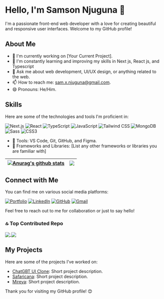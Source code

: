 
<!-- <img align="right" alt="Coding" width="400" src="https://raw.githubusercontent.com/devSouvik/devSouvik/master/gif3.gif"> -->

# Hello, I'm Samson Njuguna 👋

<p width="50%">I'm a passionate front-end web developer with a love for creating beautiful and responsive user interfaces. Welcome to my GitHub profile! </p>

## About Me

<div  width="50%">
  
- 🔭 I'm currently working on [Your Current Project].  
- 🌱 I'm constantly learning and improving my skills in Next js, React js, and Typescript
- 💬 Ask me about web development, UI/UX design, or anything related to the web.
- 📫 How to reach me: sam.x.njuguna@gmail.com.
- 😄 Pronouns: He/Him.
</div>

## Skills

Here are some of the technologies and tools I'm proficient in:

![Next.js](https://img.shields.io/badge/Next.js-000000?style=for-the-badge&logo=next.js&logoColor=white)
![React](https://img.shields.io/badge/React-61DAFB?style=for-the-badge&logo=react&logoColor=black)
![TypeScript](https://img.shields.io/badge/TypeScript-007ACC?style=for-the-badge&logo=typescript&logoColor=white)
![JavaScript](https://img.shields.io/badge/JavaScript-F7DF1E?style=for-the-badge&logo=javascript&logoColor=black)
![Tailwind CSS](https://img.shields.io/badge/Tailwind%20CSS-38B2AC?style=for-the-badge&logo=tailwind-css&logoColor=white)
![MongoDB](https://img.shields.io/badge/MongoDB-47A248?style=for-the-badge&logo=mongodb&logoColor=white)
![Sass](https://img.shields.io/badge/Sass-CC6699?style=for-the-badge&logo=sass&logoColor=white)
![CSS3](https://img.shields.io/badge/CSS3-1572B6?style=for-the-badge&logo=css3&logoColor=white)


- 🔧 Tools: VS Code, Git, GitHub, and  Figma.
- 🧰 Frameworks and Libraries: [List any other frameworks or libraries you are familiar with]


| <a href="https://github.com/sam-njuguna/github-readme-stats"><img align="center" src="https://github-readme-stats.vercel.app/api?username=sam-njuguna&show_icons=true&include_all_commits=true&theme=buefy&hide_border=true" alt="Anurag's github stats" /></a> | <a href="https://github.com/sam-njuguna/github-readme-stats"><img align="center" src="https://github-readme-stats.vercel.app/api/top-langs/?username=sam-njuguna&layout=compact&theme=buefy&hide_border=true" /></a> |
| ------------- | ------------- |



## Connect with Me

You can find me on various social media platforms:

[![Portfolio](https://img.shields.io/badge/Portfolio-orange?style=for-the-badge)](https://www.yourportfolio.com)
[![LinkedIn](https://img.shields.io/badge/LinkedIn-blue?style=for-the-badge&logo=linkedin)](https://www.linkedin.com/in/sam-nj)
[![GitHub](https://img.shields.io/badge/GitHub-181717?style=for-the-badge&logo=github)](https://github.com/sam-njuguna)
[![Gmail](https://img.shields.io/badge/Gmail-red?style=for-the-badge&logo=gmail)](mailto:sam.x.njuguna@gmail.com)


Feel free to reach out to me for collaboration or just to say hello!





### 🔝 Top Contributed Repo

<a href="https://github.com/sam-nuguna/github-readme-stats">
  <img align="center" src="https://github-readme-stats.vercel.app/api/pin/?username=sam-njuguna&repo=github-readme-stats&theme=buefy" />
</a>
<a href="https://github.com/sam-njuguna/gptc-ui.vercel.app">
  <img align="center" src="https://github-readme-stats.vercel.app/api/pin/?username=sam-njuguna&repo=anuraghazra.github.io&theme=buefy" />
</a>

## My Projects

Here are some of the projects I've worked on:

- [ChatGBT UI Clone](https://github.com/yourusername/project1): Short project description.
- [Safaricana](https://github.com/yourusername/project2): Short project description.
- [Mireya](https://github.com/yourusername/project3): Short project description.

Thank you for visiting my GitHub profile! 😊
